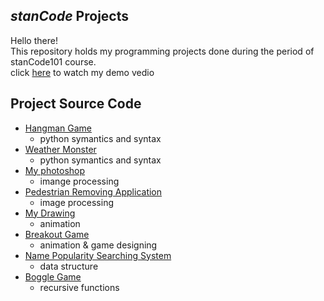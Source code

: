 ## ***stanCode*** Projects
Hello there!\
This repository holds my programming projects done during the period of stanCode101 course.\
click [here](https://drive.google.com/drive/folders/1Gi3bn9qPW_gR0ISyGzVPLd5Bztdvd7rF?fbclid=IwAR36BW3v_bHn-Idsh-0_ROSWLwrXOzoervZId25OOzH2LX4b6FCGDfULdDg) to watch my demo vedio

## Project Source Code
- [Hangman Game](https://github.com/hsingfentsai/sc-projects/tree/main/stanCode_Projects/hangman_game)
  - python symantics and syntax
- [Weather Monster](https://github.com/hsingfentsai/sc-projects/tree/main/stanCode_Projects/weather_monster)
  - python symantics and syntax
- [My photoshop](https://github.com/hsingfentsai/sc-projects/tree/main/stanCode_Projects/my_photoshop)
  - imange processing
- [Pedestrian Removing Application](https://github.com/hsingfentsai/sc-projects/tree/main/stanCode_Projects/pedestrian_removing_application)
  - image processing
- [My Drawing](https://github.com/hsingfentsai/sc-projects/tree/main/stanCode_Projects/my_drawing)
  - animation
- [Breakout Game](https://github.com/hsingfentsai/sc-projects/tree/main/stanCode_Projects/break_out_game)
  - animation & game designing
- [Name Popularity Searching System](https://github.com/hsingfentsai/sc-projects/tree/main/stanCode_Projects/name_popularity_searching_system)
  - data structure
- [Boggle Game](https://github.com/hsingfentsai/sc-projects/tree/main/stanCode_Projects/boggle_game_solver)
  - recursive functions

